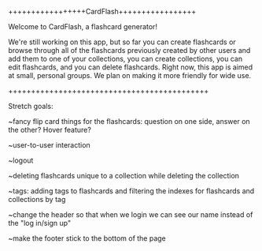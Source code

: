 +++++++++++++++++CardFlash+++++++++++++++++

Welcome to CardFlash, a flashcard generator!

We're still working on this app, but so far you can create flashcards or browse through all of the flashcards previously created by other users and add them to one of your collections, you can create collections, you can edit flashcards, and you can delete flashcards. Right now, this app is aimed at small, personal groups. We plan on making it more friendly for wide use.

++++++++++++++++++++++++++++++++++++++++++++

Stretch goals:

~fancy flip card things for the flashcards: question on one side, answer on the other? Hover feature?

~user-to-user interaction

~logout

~deleting flashcards unique to a collection while deleting the collection

~tags: adding tags to flashcards and filtering the indexes for flashcards and collections by tag

~change the header so that when we login we can see our name instead of the "log in/sign up"

~make the footer stick to the bottom of the page
